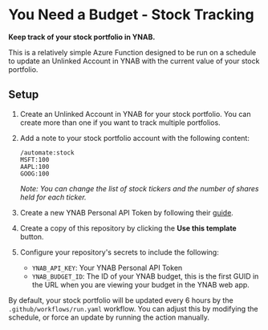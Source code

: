# You Need a Budget - Stock Tracking
**Keep track of your stock portfolio in YNAB.**

This is a relatively simple Azure Function designed to be run on a schedule to
update an Unlinked Account in YNAB with the current value of your stock portfolio.

## Setup
1. Create an Unlinked Account in YNAB for your stock portfolio.
   You can create more than one if you want to track multiple portfolios.

2. Add a note to your stock portfolio account with the following content:
   
   ```
   /automate:stock
   MSFT:100
   AAPL:100
   GOOG:100
   ```

   *Note: You can change the list of stock tickers and the number of shares held for each ticker.*

3. Create a new YNAB Personal API Token by following their [guide](https://api.youneedabudget.com/#personal-access-tokens).
4. Create a copy of this repository by clicking the **Use this template** button.
5. Configure your repository's secrets to include the following:
   - `YNAB_API_KEY`: Your YNAB Personal API Token
   - `YNAB_BUDGET_ID`: The ID of your YNAB budget, this is the first GUID in the URL when you are viewing your budget in the YNAB web app.

By default, your stock portfolio will be updated every 6 hours by the `.github/workflows/run.yaml` workflow.
You can adjust this by modifying the schedule, or force an update by running the action manually.